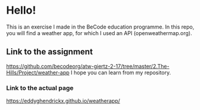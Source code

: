 # Hello! 


This is an exercise I made in the BeCode education programme.
In this repo, you will find a weather app, for which I used an API (openweathermap.org).


## Link to the assignment
https://github.com/becodeorg/atw-giertz-2-17/tree/master/2.The-Hills/Project/weather-app
I hope you can learn from my repository.

### Link to the actual page

https://eddyghendrickx.github.io/weatherapp/
